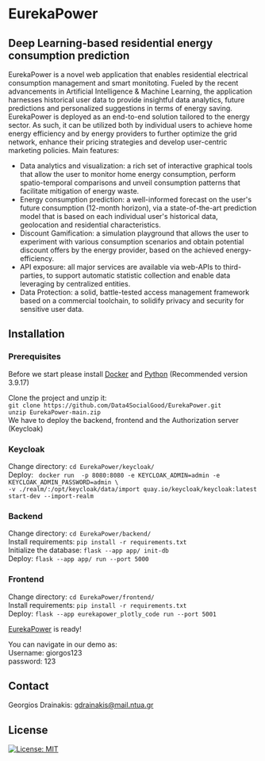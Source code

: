 # EurekaPower
## Deep Learning-based residential energy consumption prediction 

EurekaPower is a novel web application that enables residential electrical
consumption management and smart monitoting. Fueled by the recent
advancements in Artificial Intelligence & Machine Learning, the application
harnesses historical user data to provide insightful data analytics, future predictions
and personalized suggestions in terms of energy saving. EurekaPower is deployed
as an end-to-end solution tailored to the energy sector. As such, it can be utilized
both by individual users to achieve home energy efficiency and by energy providers
to further optimize the grid network, enhance their pricing strategies and develop
user-centric marketing policies.
Main features:
* Data analytics and visualization: a rich set of interactive graphical tools that
allow the user to monitor home energy consumption, perform spatio-temporal
comparisons and unveil consumption patterns that facilitate mitigation of
energy waste.
* Energy consumption prediction: a well-informed forecast on the user's future
consumption (12-month horizon), via a state-of-the-art prediction model that is
based on each individual user's historical data, geolocation and residential
characteristics.
* Discount Gamification: a simulation playground that allows the user to
experiment with various consumption scenarios and obtain potential discount
offers by the energy provider, based on the achieved energy-efficiency.
* API exposure: all major services are available via web-APIs to third-parties, to
support automatic statistic collection and enable data leveraging by centralized
entities.
* Data Protection: a solid, battle-tested access management framework based on
a commercial toolchain, to solidify privacy and security for sensitive user data.


## Installation
### Prerequisites
Before we start please install [Docker](https://docs.docker.com/engine/install/) and [Python](https://www.python.org/) (Recommended version 3.9.17)

Clone the project and unzip it: \
``` git clone https://github.com/Data4SocialGood/EurekaPower.git ``` \
``` unzip EurekaPower-main.zip ``` \
We have to deploy the backend, frontend and the Authorization server (Keycloak) 

### Keycloak
Change directory: ``` cd EurekaPower/keycloak/ ``` \
Deploy: ``` docker run  -p 8080:8080 -e KEYCLOAK_ADMIN=admin -e KEYCLOAK_ADMIN_PASSWORD=admin \``` \
```-v ./realm/:/opt/keycloak/data/import quay.io/keycloak/keycloak:latest  start-dev --import-realm ```

### Backend
Change directory: ``` cd EurekaPower/backend/ ``` \
Install requirements: ``` pip install -r requirements.txt ```  
Initialize the database: ``` flask --app app/ init-db ``` \
Deploy: ``` flask --app app/ run --port 5000 ```
### Frontend
Change directory: ``` cd EurekaPower/frontend/ ``` \
Install requirements: ``` pip install -r requirements.txt ```  
Deploy: ``` flask --app eurekapower_plotly_code run --port 5001 ```

[EurekaPower](http://127.0.0.1:5001/home) is ready!

You can navigate in our demo as: \
Username: giorgos123 \
password: 123 

## Contact
Georgios Drainakis: [gdrainakis@mail.ntua.gr](mailto:gdrainakis@mail.ntua.gr)
## License
[![License: MIT](https://img.shields.io/badge/License-MIT-yellow.svg)](https://opensource.org/licenses/MIT)
